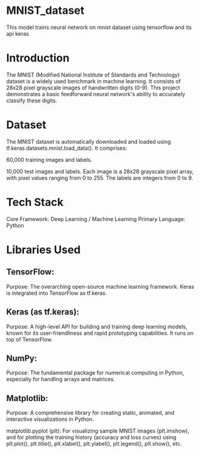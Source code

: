# MNIST_dataset
This model trains neural network on mnist dataset using tensorflow and its api keras 

# Introduction
The MNIST (Modified National Institute of Standards and Technology) dataset is a widely used benchmark in machine learning. It consists of 28x28 pixel grayscale images of handwritten digits (0-9). This project demonstrates a basic feedforward neural network's ability to accurately classify these digits.

# Dataset
The MNIST dataset is automatically downloaded and loaded using tf.keras.datasets.mnist.load_data(). It comprises:

60,000 training images and labels.

10,000 test images and labels.
Each image is a 28x28 grayscale pixel array, with pixel values ranging from 0 to 255. The labels are integers from 0 to 9.

# Tech Stack
Core Framework: Deep Learning / Machine Learning
Primary Language: Python

# Libraries Used
## TensorFlow:

Purpose: The overarching open-source machine learning framework. Keras is integrated into TensorFlow as tf.keras.


## Keras (as tf.keras):

Purpose: A high-level API for building and training deep learning models, known for its user-friendliness and rapid prototyping capabilities. It runs on top of TensorFlow.


## NumPy:

Purpose: The fundamental package for numerical computing in Python, especially for handling arrays and matrices.


 ## Matplotlib:

Purpose: A comprehensive library for creating static, animated, and interactive visualizations in Python.


matplotlib.pyplot (plt): For visualizing sample MNIST images (plt.imshow), and for plotting the training history (accuracy and loss curves) using plt.plot(), plt.title(), plt.xlabel(), plt.ylabel(), plt.legend(), plt.show(), etc.
